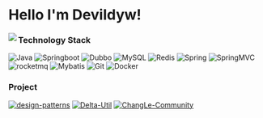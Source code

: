 # Hello I'm Devildyw! 

<img align="left" src="https://github-readme-stats.vercel.app/api?username=Devildyw&include_all_commits=true&count_private-true&custom_title=Devildyw'%20GitHub%20Stats&line_height=30&show_icons=true&hide_border=true&bg_color=192133&title_color=efb752&icon_color=efb752&text_color=70bed9">


### Technology Stack
![Java](https://img.shields.io/badge/-Java-192133?style=flat-square&logo=java&logoColor=white)
![Springboot](https://img.shields.io/badge/-SpringBoot-192133?style=flat-square&logo=springboot&logoColor=white)
![Dubbo](https://img.shields.io/badge/-Dubbo-192133?style=flat-square&logo=figma&logoColor=white)
![MySQL](https://img.shields.io/badge/-MySQL-192133?style=flat-square&logo=mysql&logoColor=white)
![Redis](https://img.shields.io/badge/-Redis-192133?style=flat-square&logo=redis&logoColor=white)
![Spring](https://img.shields.io/badge/-Spring-192133?style=flat-square&logo=Spring&logoColor=white)
![SpringMVC](https://img.shields.io/badge/-SpringMVC-192133?style=flat-square&logo=Spring&logoColor=white)
![rocketmq](https://img.shields.io/badge/-rocketmq-192133?style=flat-square&logo=apache-rocketmq&logoColor=white)
![Mybatis](https://img.shields.io/badge/-Mybatis-192133?style=flat-square&logo=apache&logoColor=white)
![Git](https://img.shields.io/badge/-Git-192133?style=flat-square&logo=git&logoColor=white)
![Docker](https://img.shields.io/badge/-Docker-192133?style=flat-square&logo=docker&logoColor=white)


### Project
[![design-patterns](https://img.shields.io/badge/design-patterns-192133?style=flat-square)](https://github.com/Devildyw/design-patterns)
[![Delta-Util](https://img.shields.io/badge/Delta-Util-192133?style=flat-square)](https://github.com/Devildyw/Delta-Util)
[![ChangLe-Community](https://img.shields.io/badge/ChangLe-Community-192133?style=flat-square)](https://github.com/Devildyw/J2ee-)
